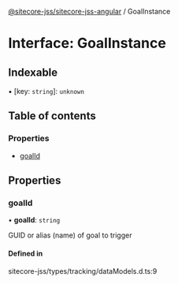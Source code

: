 [@sitecore-jss/sitecore-jss-angular](../README.md) / GoalInstance

# Interface: GoalInstance

## Indexable

▪ [key: `string`]: `unknown`

## Table of contents

### Properties

- [goalId](GoalInstance.md#goalid)

## Properties

### goalId

• **goalId**: `string`

GUID or alias (name) of goal to trigger

#### Defined in

sitecore-jss/types/tracking/dataModels.d.ts:9
